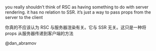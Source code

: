 you really shouldn’t think of RSC as having something to do with server rendering. it has no relation to SSR. it’s just a way to pass props from the server to the client

你真的不应该认为 RSC 与服务器渲染有关。它与 SSR 无关。这只是一种将 props 从服务器传递到客户端的方法

@dan_abramov